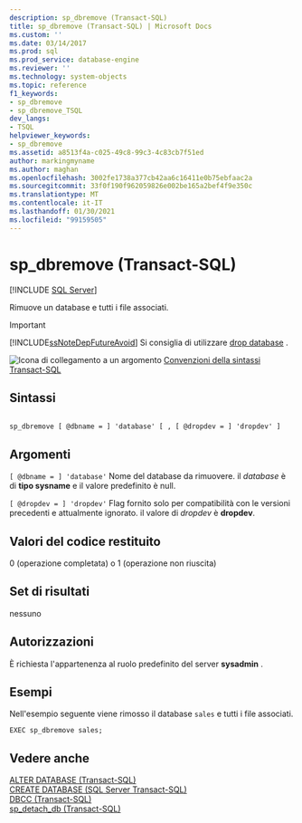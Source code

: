 ```yaml
---
description: sp_dbremove (Transact-SQL)
title: sp_dbremove (Transact-SQL) | Microsoft Docs
ms.custom: ''
ms.date: 03/14/2017
ms.prod: sql
ms.prod_service: database-engine
ms.reviewer: ''
ms.technology: system-objects
ms.topic: reference
f1_keywords:
- sp_dbremove
- sp_dbremove_TSQL
dev_langs:
- TSQL
helpviewer_keywords:
- sp_dbremove
ms.assetid: a8513f4a-c025-49c8-99c3-4c83cb7f51ed
author: markingmyname
ms.author: maghan
ms.openlocfilehash: 3002fe1738a377cb42aa6c16411e0b75ebfaac2a
ms.sourcegitcommit: 33f0f190f962059826e002be165a2bef4f9e350c
ms.translationtype: MT
ms.contentlocale: it-IT
ms.lasthandoff: 01/30/2021
ms.locfileid: "99159505"
---
```

# <a name="sp_dbremove-transact-sql"></a>sp_dbremove (Transact-SQL)
[!INCLUDE [SQL Server](../../includes/applies-to-version/sqlserver.md)]

  Rimuove un database e tutti i file associati.  
  
> [!IMPORTANT]  
>  [!INCLUDE[ssNoteDepFutureAvoid](../../includes/ssnotedepfutureavoid-md.md)] Si consiglia di utilizzare [drop database](../../t-sql/statements/drop-database-transact-sql.md) .  
  
 ![Icona di collegamento a un argomento](../../database-engine/configure-windows/media/topic-link.gif "Icona di collegamento a un argomento") [Convenzioni della sintassi Transact-SQL](../../t-sql/language-elements/transact-sql-syntax-conventions-transact-sql.md)  
  
## <a name="syntax"></a>Sintassi  
  
```  
  
sp_dbremove [ @dbname = ] 'database' [ , [ @dropdev = ] 'dropdev' ]   
```  
  
## <a name="arguments"></a>Argomenti  
`[ @dbname = ] 'database'` Nome del database da rimuovere. il *database* è di **tipo sysname** e il valore predefinito è null.  
  
`[ @dropdev = ] 'dropdev'` Flag fornito solo per compatibilità con le versioni precedenti e attualmente ignorato. il valore di *dropdev* è **dropdev**.  
  
## <a name="return-code-values"></a>Valori del codice restituito  
 0 (operazione completata) o 1 (operazione non riuscita)  
  
## <a name="result-sets"></a>Set di risultati  
 nessuno  
  
## <a name="permissions"></a>Autorizzazioni  
 È richiesta l'appartenenza al ruolo predefinito del server **sysadmin** .  
  
## <a name="examples"></a>Esempi  
 Nell'esempio seguente viene rimosso il database `sales` e tutti i file associati.  
  
```  
EXEC sp_dbremove sales;  
```  
  
## <a name="see-also"></a>Vedere anche  
 [ALTER DATABASE &#40;Transact-SQL&#41;](../../t-sql/statements/alter-database-transact-sql.md)   
 [CREATE DATABASE &#40;SQL Server Transact-SQL&#41;](../../t-sql/statements/create-database-transact-sql.md)   
 [DBCC &#40;Transact-SQL&#41;](../../t-sql/database-console-commands/dbcc-transact-sql.md)   
 [sp_detach_db &#40;Transact-SQL&#41;](../../relational-databases/system-stored-procedures/sp-detach-db-transact-sql.md)  
  
